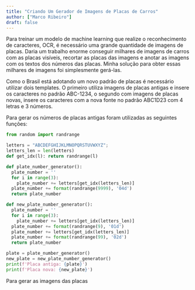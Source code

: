 ```yaml
---
title: "Criando Um Gerador de Imagens de Placas de Carros"
author: ["Marco Ribeiro"]
draft: false
---
```


Para treinar um modelo de machine learning que realize o reconhecimento de caracteres, OCR, é necessário uma grande quantidade de imagens de placas. Daria um trabalho enorme conseguir milhares de imagens de carros com as placas visíveis, recortar as placas das imagens e anotar as imagens com os textos dos números das placas. Minha solução para obter essas milhares de imagens foi simplesmente gerá-las.

Como o Brasil está adotando um novo padrão de placas é necessário utilizar dois templates. O primeiro utiliza imagens de placas antigas e insere os caracteres no padrão ABC-1234, o segundo com imagens de placas novas, insere os caracteres com a nova fonte no padrão ABC1D23 com 4 letras e 3 números.

Para gerar os números de placas antigas foram utilizadas as seguintes funções:

```python
from random import randrange

letters = "ABCDEFGHIJKLMNOPQRSTUVWXYZ";
letters_len = len(letters)
def get_idx(l): return randrange(l)

def plate_number_generator():
  plate_number = ''
  for i in range(3):
    plate_number += letters[get_idx(letters_len)]
  plate_number += format(randrange(9999), '04d')
  return plate_number

def new_plate_number_generator():
  plate_number = ''
  for i in range(3):
    plate_number += letters[get_idx(letters_len)]
  plate_number += format(randrange(9), '01d')
  plate_number += letters[get_idx(letters_len)]
  plate_number += format(randrange(99), '02d')
  return plate_number

plate = plate_number_generator()
new_plate = new_plate_number_generator()
print(f'Placa antiga: {plate}')
print(f'Placa nova: {new_plate}')
```

Para gerar as imagens das placas
